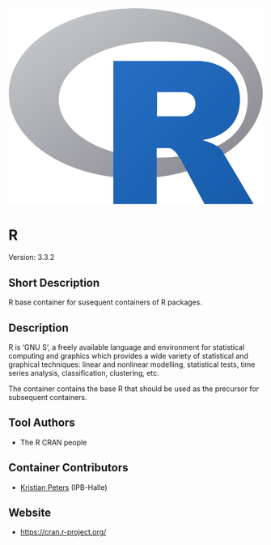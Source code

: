 ![Logo](Rlogo.png)

# R
Version: 3.3.2

## Short Description

R base container for susequent containers of R packages.

## Description

R is ‘GNU S’, a freely available language and environment for statistical computing and graphics which provides a wide variety of statistical and graphical techniques: linear and nonlinear modelling, statistical tests, time series analysis, classification, clustering, etc.

The container contains the base R that should be used as the precursor for subsequent containers.

## Tool Authors

- The R CRAN people

## Container Contributors

- [Kristian Peters](https://github.com/korseby) (IPB-Halle)

## Website

- https://cran.r-project.org/

